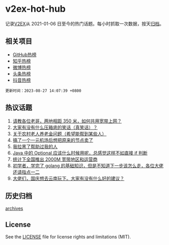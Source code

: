 # v2ex-hot-hub

 记录[V2EX](https://www.v2ex.com/)从 2021-01-06 日至今的热门话题。每小时抓取一次数据，按天[归档](archives)。
 
 ## 相关项目

- [GitHub热榜](https://github.com/snaildev/github-hot-hub)
- [知乎热榜](https://github.com/snaildev/zhihu-hot-hub)
- [微博热榜](https://github.com/snaildev/weibo-hot-hub)
- [头条热榜](https://github.com/snaildev/toutiao-hot-hub)
- [抖音热榜](https://github.com/snaildev/douyin-hot-hub)


 `更新时间：2023-08-27 14:07:39 +0800`

## 热议话题

1. [请教各位老哥，两地相距 350 米，如何共用宽带上网？](https://www.v2ex.com/t/968482)
1. [大家有没有什么压箱底的笑话（真笑话）？](https://www.v2ex.com/t/968485)
1. [关于农村老人养老金问题（希望能帮到某些人）](https://www.v2ex.com/t/968489)
1. [搞了一个一元机场后想把原来的节点卖了](https://www.v2ex.com/t/968583)
1. [我拉黑了帮助过我的人](https://www.v2ex.com/t/968541)
1. [Java 中的 Optional 应该什么时候用呢，总感觉这样不如直接 if 判断](https://www.v2ex.com/t/968493)
1. [统计下全国推出 2000M 宽带地区和运营商](https://www.v2ex.com/t/968507)
1. [初学者，学完了 golang 的基础知识，但是不知道下一步该怎么走，各位大佬还请指点一二](https://www.v2ex.com/t/968514)
1. [大佬们，国庆想去云南玩下。大家有没有什么好的建议？](https://www.v2ex.com/t/968467)

## 历史归档

[archives](archives)

## License

See the [LICENSE](LICENSE) file for license rights and limitations (MIT).
